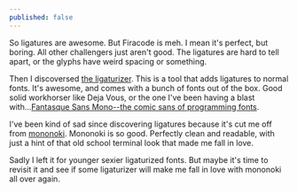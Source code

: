 ```yaml
---
published: false
---
```

So ligatures are awesome. But Firacode is meh. I mean it's perfect, but boring. All other challengers just aren't good. The ligatures are hard to tell apart, or the glyphs have weird spacing or something.

Then I discoversed [the ligaturizer](https://github.com/ToxicFrog/Ligaturizer). This is a tool that adds ligatures to normal fonts. It's awesome, and comes with a bunch of fonts out of the box. Good solid workhorser like Deja Vous, or the one I've been having a blast with...[Fantasque Sans Mono--the comic sans of programming fonts](https://github.com/belluzj/fantasque-sans).

I've been kind of sad since discovering ligatures because it's cut me off from [mononoki](https://github.com/madmalik/mononoki/). Mononoki is so good. Perfectly clean and readable, with just a hint of that old school terminal look that made me fall in love.

Sadly I left it for younger sexier ligaturized fonts. But maybe it's time to revisit it and see if some ligaturizer will make me fall in love with mononoki all over again.